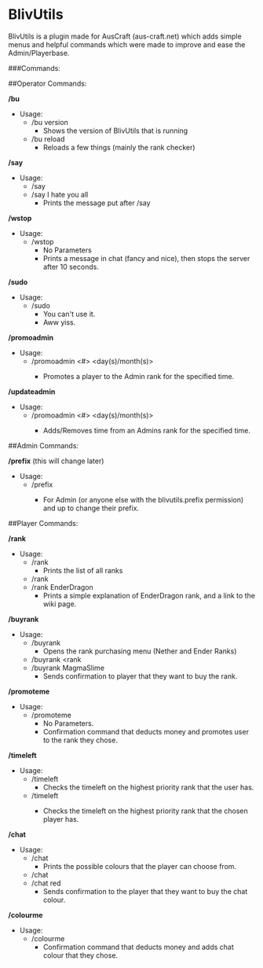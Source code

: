 BlivUtils
==================

BlivUtils is a plugin made for AusCraft (aus-craft.net) which adds simple menus and helpful commands
which were made to improve and ease the Admin/Playerbase.

###Commands:

##Operator Commands:

**/bu**
* Usage:
    * /bu version
        * Shows the version of BlivUtils that is running
    * /bu reload
        * Reloads a few things (mainly the rank checker)

**/say**
* Usage:
    * /say <message>
    * /say I hate you all
        * Prints the message put after /say

**/wstop**
* Usage:
    * /wstop
        * No Parameters
        * Prints a message in chat (fancy and nice), then stops the server after 10 seconds.

**/sudo**
* Usage:
    * /sudo
        * You can't use it.
        * Aww yiss.

**/promoadmin**
* Usage:
    * /promoadmin <player> <#> <day(s)/month(s)>
        * Promotes a player to the Admin rank for the specified time.

**/updateadmin**
* Usage:
    * /promoadmin <player> <#> <day(s)/month(s)>
        * Adds/Removes time from an Admins rank for the specified time.

##Admin Commands:

**/prefix** (this will change later)
* Usage:
    * /prefix <prefix>
        * For Admin (or anyone else with the blivutils.prefix permission) and up to change their prefix.
        
##Player Commands:

**/rank**
* Usage:
    * /rank
        * Prints the list of all ranks
    * /rank <rank>
    * /rank EnderDragon
        * Prints a simple explanation of EnderDragon rank, and a link to the wiki page.

**/buyrank**
* Usage:
    * /buyrank
        * Opens the rank purchasing menu (Nether and Ender Ranks)
    * /buyrank <rank
    * /buyrank MagmaSlime
        * Sends confirmation to player that they want to buy the rank.

**/promoteme**
* Usage:
    * /promoteme
        * No Parameters.
        * Confirmation command that deducts money and promotes user to the rank they chose.



**/timeleft**
* Usage:
    * /timeleft
        * Checks the timeleft on the highest priority rank that the user has.
    * /timeleft <name>
        * Checks the timeleft on the highest priority rank that the chosen player has.


**/chat**
* Usage:
    * /chat
        * Prints the possible colours that the player can choose from.
    * /chat <colour>
    * /chat red
        * Sends confirmation to the player that they want to buy the chat colour.

**/colourme**
* Usage:
    * /colourme
        * Confirmation command that deducts money and adds chat colour that they chose.
